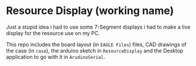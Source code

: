 # Resource Display (working name)
Just a stupid idea i had to use some 7-Segment displays i had to make a live display for the resource use on my PC.

This repo includes the board layout (in `EAGLE Files`) files, CAD drawings of the case (in `case`), the arduino sketch in `ResourceDisplay` and the Desktop application to go with it in `ArudinoSerial`. 
